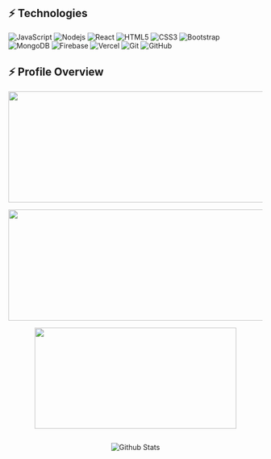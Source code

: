 

## ⚡ Technologies

![JavaScript](https://img.shields.io/badge/-JavaScript-black?style=flat-square&logo=javascript)
![Nodejs](https://img.shields.io/badge/-Nodejs-black?style=flat-square&logo=Node.js)
![React](https://img.shields.io/badge/-React-black?style=flat-square&logo=react)
![HTML5](https://img.shields.io/badge/-HTML5-E34F26?style=flat-square&logo=html5&logoColor=white)
![CSS3](https://img.shields.io/badge/-CSS3-1572B6?style=flat-square&logo=css3)
![Bootstrap](https://img.shields.io/badge/-Bootstrap-563D7C?style=flat-square&logo=bootstrap)
![MongoDB](https://img.shields.io/badge/-MongoDB-black?style=flat-square&logo=mongodb)
![Firebase](https://img.shields.io/badge/-Firebase-black?style=flat-square&logo=firebase)
![Vercel](https://img.shields.io/badge/-Vercel-430098?style=flat-square&logo=vercel)
![Git](https://img.shields.io/badge/-Git-black?style=flat-square&logo=git)
![GitHub](https://img.shields.io/badge/-GitHub-181717?style=flat-square&logo=github)



## ⚡ Profile Overview


<p align="center">
   <img width="1000" height="220" src="https://github-profile-summary-cards.vercel.app/api/cards/profile-details?username=Robiul178&theme=highcontrast&hide_border=true&border_radius=5&card_width=800"/>
</p>


<p align="center">
  <img width="800" height="220" src="https://streak-stats.demolab.com?user=Robiul178&theme=highcontrast&hide_border=true&border_radius=5&card_width=1000">
</p>


<p align="center">
    <img width="400" height="200" src="https://github-readme-stats.vercel.app/api/top-langs/?username=Robiul178&size_weight=0.0005&count_weight=0.3&layout=compact&theme=vision-friendly-dark">
</p>
 

<div id="header" align="center">
  <img src="https://komarev.com/ghpvc/?username=Robiul178&style=for-the-badge&color=blue" alt=""/>
</div>



<!--last-->
<p align="center">
        <img src="https://raw.githubusercontent.com/mayhemantt/mayhemantt/Update/svg/Bottom.svg" alt="Github Stats" />
</p>

